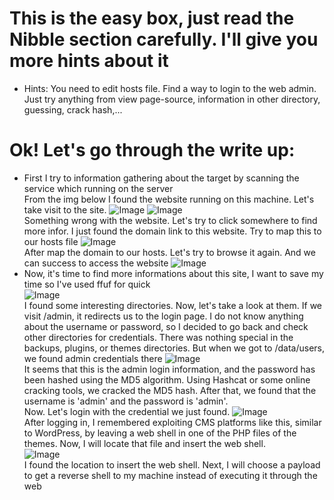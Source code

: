 # This is the easy box, just read the Nibble section carefully. I'll give you more hints about it
- Hints:
You need to edit hosts file.
Find a way to login to the web admin. Just try anything from view page-source, information in other directory, guessing, crack hash,...

# Ok! Let's go through the write up:
- First I try to information gathering about the target by scanning the service which running on the server <br>
  From the img below I found the website running on this machine. Let's take visit to the site.
![Image](https://github.com/user-attachments/assets/8e54a54e-6bb7-484b-a080-0cb224ba69e6)
![Image](https://github.com/user-attachments/assets/2dfe80f6-48b0-40c9-a10d-4943717c6302) <br />
  Something wrong with the website. Let's try to click somewhere to find more infor. I just found the domain link to this website. Try to map this to our hosts file
![Image](https://github.com/user-attachments/assets/e6680708-ec1e-4c88-ac34-8a3a874ba26c) <br>
  After map the domain to our hosts. Let's try to browse it again. And we can success to access the website
![Image](https://github.com/user-attachments/assets/024e1e65-42e2-499b-9146-4a9b747375d3)
- Now, it's time to find more informations about this site, I want to save my time so I've used ffuf for quick <br>
![Image](https://github.com/user-attachments/assets/a410f70b-c886-409a-937f-143ccd355d01) <br>
  I found some interesting directories. Now, let's take a look at them. If we visit /admin, it redirects us to the login page. I do not know anything about the username or password, so I decided to go back and check other directories for credentials. There was nothing special in the backups, plugins, or themes directories. But when we got to /data/users, we found admin credentials there
![Image](https://github.com/user-attachments/assets/ccc32c5d-3fb8-4fa1-b538-0d1152bf171a) <br>
  It seems that this is the admin login information, and the password has been hashed using the MD5 algorithm.
Using Hashcat or some online cracking tools, we cracked the MD5 hash. After that, we found that the username is 'admin' and the password is 'admin'. <br />
  Now. Let's login with the credential we just found.
![Image](https://github.com/user-attachments/assets/51a3f430-5b92-4db3-92bc-9208a84d7277) <br />
  After logging in, I remembered exploiting CMS platforms like this, similar to WordPress, by leaving a web shell in one of the PHP files of the themes. Now, I will locate that file and insert the web shell. <br />
![Image](https://github.com/user-attachments/assets/079eed70-bdb3-4e52-b031-49d0a8c3d7fd) <br />
  I found the location to insert the web shell. Next, I will choose a payload to get a reverse shell to my machine instead of executing it through the web
